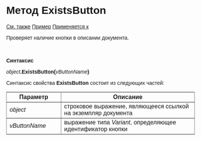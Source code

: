 <html>
<head>
    <title>Document\ExistsButton</title>
    <link rel="stylesheet" href="../../../common.css" />
    <style>
        p, h1, table{font-family:Arial;
                    }
    </style>
</head>
<body>
    <h1>Метод ExistsButton</h1>
    <p>
        <a href="../Asdoc.html">См. также</a> <u>Пример</u> <a href="../Asdoc.html">Применяется к</a>
    </p>
    <p>
        Проверяет наличие кнопки в описании документа.
    </p>
    <br>
    <p>
       <strong>Синтаксис</strong>
    </p>
    <p>
       <em>object</em><strong>.ExistsButton(</strong><em>vButtonName</em><strong>)</strong>
    </p>
    <p>
       Синтаксис свойства <strong>ExistsButton</strong> состоит из следующих частей:
    </p>
    <table rules="all">
        <tr>
            <th style="width: 29%;">Параметр</th>
            <th style="width:71%;">Описание</th> 
        </tr>
        <tr>
            <td width="29%"><em>object</em></td>
            <td width="71%">строковое выражение, являющееся ссылкой на экземпляр документа</td>
        </tr>
        <tr>
            <td style="width: 29%;"><em>vButtonName</em></td>
            <td style="width: 71%;">выражение типа <em>Variant</em>, определяющее идентификатор кнопки</td>
        </tr>
    </table>
    <br>
</body>
</html>
